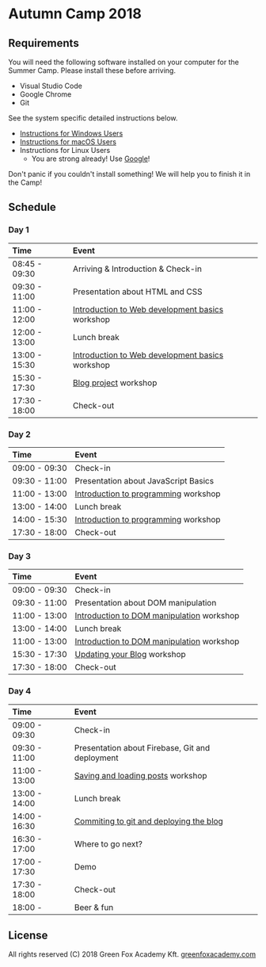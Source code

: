 # Autumn Camp 2018

## Requirements

You will need the following software installed on your computer for the Summer
Camp. Please install these before arriving.

- Visual Studio Code
- Google Chrome
- Git

See the system specific detailed instructions below.

- [Instructions for Windows Users](prerequirements-windows.md)
- [Instructions for macOS Users](prerequirements-macos.md)
- Instructions for Linux Users
  - You are strong already! Use [Google](https://www.google.com/)!

Don't panic if you couldn't install something! We will help you to finish it in
the Camp!

## Schedule

### Day 1
| Time          | Event                                                                        |
| :------------ | :--------------------------------------------------------------------------- |
| 08:45 - 09:30 | Arriving & Introduction & Check-in                                           |
| 09:30 - 11:00 | Presentation about HTML and CSS                                              |
| 11:00 - 12:00 | [Introduction to Web development basics](web-development-basics.md) workshop |
| 12:00 - 13:00 | Lunch break                                                                  |
| 13:00 - 15:30 | [Introduction to Web development basics](web-development-basics.md) workshop |
| 15:30 - 17:30 | [Blog project](blog-project.md) workshop                                     |
| 17:30 - 18:00 | Check-out                                                                    |

### Day 2
| Time          | Event                                                                     |
| :------------ | :------------------------------------------------------------------------ |
| 09:00 - 09:30 | Check-in                                                                  |
| 09:30 - 11:00 | Presentation about JavaScript Basics                                      |
| 11:00 - 13:00 | [Introduction to programming](introduction-to-programming.md) workshop    |
| 13:00 - 14:00 | Lunch break                                                               |
| 14:00 - 15:30 | [Introduction to programming](introduction-to-programming.md) workshop    |
| 17:30 - 18:00 | Check-out                                                                 |

### Day 3
| Time          | Event                                                                            |
| :------------ | :------------------------------------------------------------------------------- |
| 09:00 - 09:30 | Check-in                                                                         |
| 09:30 - 11:00 | Presentation about DOM manipulation                                              |
| 11:00 - 13:00 | [Introduction to DOM manipulation](introduction-to-dom-manipulation.md) workshop |
| 13:00 - 14:00 | Lunch break                                                                      |
| 11:00 - 13:00 | [Introduction to DOM manipulation](introduction-to-dom-manipulation.md) workshop |
| 15:30 - 17:30 | [Updating your Blog](update-blog-project.md) workshop                            |
| 17:30 - 18:00 | Check-out                                                                        |

### Day 4
| Time          | Event                                                                       |
| :------------ | :-------------------------------------------------------------------------- |
| 09:00 - 09:30 | Check-in                                                                    |
| 09:30 - 11:00 | Presentation about Firebase, Git and deployment                             |
| 11:00 - 13:00 | [Saving and loading posts](saving-and-loading-data.md) workshop             |
| 13:00 - 14:00 | Lunch break                                                                 |
| 14:00 - 16:30 | [Commiting to git and deploying the blog](deployment.md)                    |
| 16:30 - 17:00 | Where to go next?                                                           |
| 17:00 - 17:30 | Demo                                                                        |
| 17:30 - 18:00 | Check-out                                                                   |
| 18:00 -       | Beer & fun                                                                  |

## License

All rights reserved (C) 2018 Green Fox Academy Kft. [greenfoxacademy.com](http://greenfoxacademy.com)
